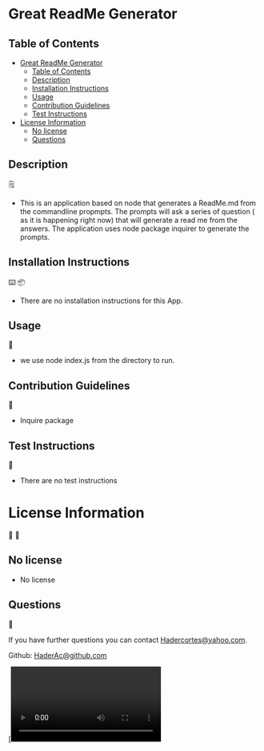 # Great ReadMe Generator

## Table of Contents
- [Great ReadMe Generator](#great-readme-generator)
  - [Table of Contents](#table-of-contents)
  - [Description](#description)
  - [Installation Instructions](#installation-instructions)
  - [Usage](#usage)
  - [Contribution Guidelines](#contribution-guidelines)
  - [Test Instructions](#test-instructions)
- [License Information](#license-information)
  - [No license](#no-license)
  - [Questions](#questions)


## Description
:spiral_notepad:

* This is an application based on node that generates a ReadMe.md from the commandline propmpts. The prompts will ask a series of question ( as it is happening right now) that will generate a read me from the answers. The application uses node package inquirer to generate the prompts.

## Installation Instructions

:keyboard:
:package:
* There are no installation instructions for this App.

## Usage
:battery:

* we use node index.js from the directory to run.

## Contribution Guidelines
:link:

* Inquire package

## Test Instructions
:open_book:

* There are no test instructions

# License Information
:memo:
:pencil:

## No license

* No license

## Questions
:e-mail:

If you have further questions you can contact Hadercortes@yahoo.com.

Github: HaderAc@github.com


[![Walk thru of app video](https://github.com/HaderAC/GreatReadMe/blob/main/Assets/READMEVID.mp4)